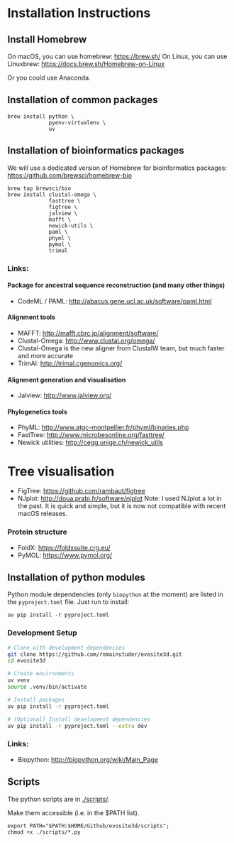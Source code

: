 # Installation Instructions

## Install Homebrew

On macOS, you can use homebrew: <https://brew.sh/> On Linux, you can use Linuxbrew:
https://docs.brew.sh/Homebrew-on-Linux

Or you could use Anaconda.

## Installation of common packages

```shell
brew install python \
             pyenv-virtualenv \
             uv
```

## Installation of bioinformatics packages

We will use a dedicated version of Homebrew for bioinformatics packages:
https://github.com/brewsci/homebrew-bio

```shell
brew tap brewsci/bio
brew install clustal-omega \
             fasttree \
             figtree \
             jalview \
             mafft \
             newick-utils \
             paml \
             phyml \
             pymol \
             trimal
```

### Links:

#### Package for ancestral sequence reconstruction (and many other things)

- CodeML / PAML: http://abacus.gene.ucl.ac.uk/software/paml.html

#### Alignment tools

- MAFFT: http://mafft.cbrc.jp/alignment/software/
- Clustal-Omega: http://www.clustal.org/omega/
- Clustal-Omega is the new aligner from ClustalW team, but much faster and more accurate
- TrimAl: <http://trimal.cgenomics.org/>

#### Alignment generation and visualisation

- Jalview: http://www.jalview.org/

#### Phylogenetics tools

- PhyML: http://www.atgc-montpellier.fr/phyml/binaries.php
- FastTree: http://www.microbesonline.org/fasttree/
- Newick utilities: <http://cegg.unige.ch/newick_utils>

# Tree visualisation

- FigTree: https://github.com/rambaut/figtree
- NJplot: http://doua.prabi.fr/software/njplot Note: I used NJplot a lot in the past. It is quick
  and simple, but it is now not compatible with recent macOS releases.

### Protein structure

- FoldX: <https://foldxsuite.crg.eu/>
- PyMOL: <https://www.pymol.org/>

## Installation of python modules

Python module dependencies (only `biopython` at the moment) are listed in the `pyproject.toml` file.
Just run to install:

```shell
uv pip install -r pyproject.toml
```

### Development Setup

```bash
# Clone with development dependencies
git clone https://github.com/romainstuder/evosite3d.git
cd evosite3d

# Create environments
uv venv
source .venv/bin/activate

# Install packages
uv pip install -r pyproject.toml

# (Optional) Install development dependencies
uv pip install -r pyproject.toml --extra dev
```

### Links:

- Biopython: http://biopython.org/wiki/Main_Page

## Scripts

The python scripts are in [./scripts/](./scripts/).

Make them accessible (i.e. in the $PATH list).

```shell
export PATH="$PATH:$HOME/Github/evosite3d/scripts";
chmod +x ./scripts/*.py
```

